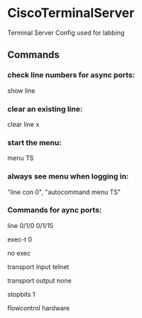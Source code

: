 # CiscoTerminalServer

Terminal Server Config used for labbing

## Commands
### check line numbers for async ports: 
show line

### clear an existing line: 
clear line x

### start the menu: 
menu TS

### always see menu when logging in:
"line con 0", "autocommand menu TS"

### Commands for aync ports:
line 0/1/0 0/1/15

 exec-t 0
 
 no exec
 
 transport input telnet
 
 transport output none
 
 stopbits 1
 
 flowcontrol hardware
